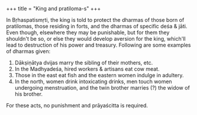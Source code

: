 +++
title = "King and pratiloma-s"
+++

In Bṛhaspatismṛti, the king is told to protect the dharmas of those born of pratilomas, those residing in forts, and the dharmas of specific deśa & jāti. Even though, elsewhere they may be punishable, but for them they shouldn't be so, or else they would develop aversion for the king, which'll lead to destruction of his power and treasury. Following are some examples of dharmas given:

1. Dākṣiṇātya dvijas marry the sibling of their mothers, etc.
2. In the Madhyadeśa, hired workers & artisans eat cow meat.
3. Those in the east eat fish and the eastern women indulge in adultery.
4. In the north, women drink intoxicating drinks, men touch women undergoing menstruation, and the twin brother marries (?) the widow of his brother.

For these acts, no punishment and prāyaścitta is required.

